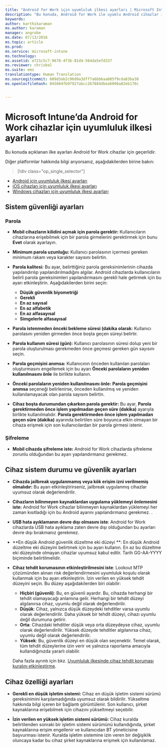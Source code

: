 ```yaml
---
title: "Android for Work için uyumluluk ilkesi ayarları | Microsoft Intune"
description: "Bu konuda, Android for Work ile uyumlu Android cihazlar için cihaz uyumluluk ilkesi ayarları açıklanır."
keywords: 
author: karthikaraman
ms.author: karaman
manager: angrobe
ms.date: 07/13/2016
ms.topic: article
ms.prod: 
ms.service: microsoft-intune
ms.technology: 
ms.assetid: e721c5c7-9678-4f3b-81d4-564da5efd337
ms.reviewer: chrisbal
ms.suite: ems
translationtype: Human Translation
ms.sourcegitcommit: 609d3ab2c96d9a3dff7a6bb6aa085f9cda83ba38
ms.openlocfilehash: 845604fb97927abcc267884dbea6096a82eb170c


---
```



# Microsoft Intune’da Android for Work cihazlar için uyumluluk ilkesi ayarları

Bu konuda açıklanan ilke ayarları Android for Work cihazlar için geçerlidir.

Diğer platformlar hakkında bilgi arıyorsanız, aşağıdakilerden birine bakın:
> [!div class="op_single_selector"]
- [Android için uyumluluk ilkesi ayarları](android-compliance-policy-settings-in-microsoft-intune.md)
- [iOS cihazları için uyumluluk ilkesi ayarları](ios-compliance-policy-settings-in-microsoft-intune.md)
- [Windows cihazları için uyumluluk ilkesi ayarları](windows-compliance-policy-settings-in-microsoft-intune.md)

## Sistem güvenliği ayarları
### Parola
- **Mobil cihazların kilidini açmak için parola gerektir:** Kullanıcıların cihazlarına erişebilmek için bir parola girmelerini gerektirmek için bunu **Evet** olarak ayarlayın.

-  **Minimum parola uzunluğu:** Kullanıcı parolasının içermesi gereken minimum rakam veya karakter sayısını belirtin.

- **Parola kalitesi:** Bu ayar, belirttiğiniz parola gereksinimlerinin cihazda yapılandırılıp yapılandırılmadığını algılar. Android cihazlarda kullanıcıların belirli parola gereksinimleri yapılandırmasını gerekli hale getirmek için bu ayarı etkinleştirin. Aşağıdakilerden birini seçin:
  -   **Düşük güvenlik biyometriği**
  - **Gerekli**
  -   **En az sayısal**
  -   **En az alfabetik**
  -   **En az alfasayısal**
  -   **Simgelerle alfasayısal**

- **Parola istenmeden önceki bekleme süresi (dakika olarak:**  Kullanıcı parolasını yeniden girmeden önce boşta geçen süreyi belirtir.

- **Parola kullanım süresi (gün):** Kullanıcı parolasının süresi dolup yeni bir parola oluşturulması gerekmeden önce geçmesi gereken gün sayısını seçin.

- **Parola geçmişini anımsa:** Kullanıcının önceden kullanılan parolaları oluşturmasını engellemek için bu ayarı **Önceki parolaların yeniden kullanılmasını önle** ile birlikte kullanın.

- **Önceki parolaların yeniden kullanılmasını önle:** **Parola geçmişini anımsa** seçeneği belirlenirse, önceden kullanılmış ve yeniden kullanılamayacak olan parola sayısını belirtin.

- **Cihaz boşta durumundan çıkarken parola gerektir:** Bu ayar, **Parola gerektirmeden önce işlem yapılmadan geçen süre (dakika)** ayarıyla birlikte kullanılmalıdır. **Parola gerektirmeden önce işlem yapılmadan geçen süre (dakika)** ayarında belirtilen süre boyunca etkin olmayan bir cihaza erişmek için son kullanıcılardan bir parola girmesi istenir.

### Şifreleme
- **Mobil cihazda şifreleme iste:** Android for Work cihazlarda şifreleme zorunlu olduğundan bu ayarı yapılandırmanız gerekmez.

## Cihaz sistem durumu ve güvenlik ayarları

- **Cihazda jailbreak uygulanmamış veya kök erişim izni verilmemiş olmalıdır:** Bu ayarı etkinleştirirseniz, jailbreak uygulanmış cihazlar uyumsuz olarak değerlendirilir.
- **Cihazların bilinmeyen kaynaklardan uygulama yüklemeyi önlemesini iste:** Android for Work cihazlar bilinmeyen kaynaklardan yüklemeyi her zaman kısıtladığı için bu Android ayarını yapılandırmanız gerekmez. .  

- **USB hata ayıklamanın devre dışı olmasını iste**: Android for Work cihazlarda USB hata ayıklama zaten devre dışı olduğundan bu ayarları devre dışı bırakmanız gerekmez.

- **En düşük Android güvenlik düzeltme eki düzeyi **: En düşük Android düzeltme eki düzeyini belirtmek için bu ayarı kullanın.  En az bu düzeltme eki düzeyinde olmayan cihazlar uyumsuz kabul edilir. Tarih GG-AA-YYYY biçiminde belirtilmelidir.
- **Cihaz tehdit korumasının etkinleştirilmesini iste**: Lookout MTP çözümünden alınan risk değerlendirmesini uyumluluk koşulu olarak kullanmak için bu ayarı etkinleştirin. İzin verilen en yüksek tehdit düzeyini seçin. Bu düzey aşağıdakilerden biri olabilir:

  - **Hiçbiri (güvenli)**: Bu, en güvenli ayardır. Bu, cihazda herhangi bir tehdit olamayacağı anlamına gelir. Herhangi bir tehdit düzeyi algılanırsa cihaz, uyumlu değil olarak değerlendirilir.
  - **Düşük**: Cihaz, yalnızca düşük düzeydeki tehditler varsa uyumlu olarak değerlendirilir. Daha yüksek bir tehdit düzeyi, cihazı uyumlu değil durumuna getirir.
  - **Orta**: Cihazdaki tehditler düşük veya orta düzeydeyse cihaz, uyumlu olarak değerlendirilir. Yüksek düzeyde tehditler algılanırsa cihaz, uyumlu değil olarak değerlendirilir.
  - **Yüksek**: Bu, güvenlik düzeyi en düşük olan seçenektir. Temel olarak, tüm tehdit düzeylerine izin verir ve yalnızca raporlama amacıyla kullandığınızda yararlı olabilir.

  Daha fazla ayrıntı için bkz. [Uyumluluk ilkesinde cihaz tehdit koruması kuralını etkinleştirme](enable-device-threat-protection-rule-in-compliance-policy.md).

## Cihaz özelliği ayarları
- **Gerekli en düşük işletim sistemi:** Cihaz en düşük işletim sistemi sürümü gereksinimini karşılamadığında uyumsuz olarak bildirilir.
  Yükseltme hakkında bilgi içeren bir bağlantı görüntülenir. Son kullanıcı, şirket kaynaklarına erişebilmek için cihazını yükseltmeyi seçebilir.

- **İzin verilen en yüksek işletim sistemi sürümü:** Cihaz kuralda belirtilenden sonraki bir işletim sistemi sürümünü kullandığında, şirket kaynaklarına erişim engellenir ve kullanıcıdan BT yöneticisine başvurması istenir. Kuralda işletim sistemine izin veren bir değişiklik oluncaya kadar bu cihaz şirket kaynaklarına erişmek için kullanılamaz.



<!--HONumber=Oct16_HO2-->


